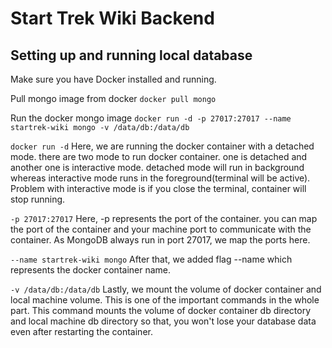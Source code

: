 # Start Trek Wiki Backend

## Setting up and running local database

Make sure you have Docker installed and running.

Pull mongo image from docker
`docker pull mongo`

Run the docker mongo image
`docker run -d -p 27017:27017 --name startrek-wiki mongo -v /data/db:/data/db`

`docker run -d` Here, we are running the docker container with a detached mode. there are two mode to run docker container. one is detached and another one is interactive mode. detached mode will run in background whereas interactive mode runs in the foreground(terminal will be active). Problem with interactive mode is if you close the terminal, container will stop running.

`-p 27017:27017` Here, -p represents the port of the container. you can map the port of the container and your machine port to communicate with the container. As MongoDB always run in port 27017, we map the ports here.

`--name startrek-wiki mongo` After that, we added flag --name which represents the docker container name.

`-v /data/db:/data/db` Lastly, we mount the volume of docker container and local machine volume. This is one of the important commands in the whole part. This command mounts the volume of docker container db directory and local machine db directory so that, you won't lose your database data even after restarting the container.
